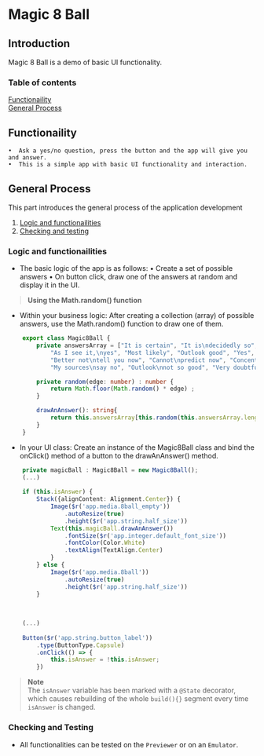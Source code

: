 # Magic 8 Ball
## Introduction

Magic 8 Ball is a demo of basic UI functionality.

### Table of contents
 [Functionaility](#functionaility)  
 [General Process](#general-process)

## Functionaility
    •  Ask a yes/no question, press the button and the app will give you and answer.
    •  This is a simple app with basic UI functionality and interaction.

## General Process
This part introduces the general process of the application development  
1. [Logic and functionailities](#logic-and-functionailities)
2. [Checking and testing](#checking-and-testing)
    
### Logic and functionailities
- The basic logic of the app is as follows:
    •  Create a set of possible answers
	•  On button click, draw one of the answers at random and display it in the UI.

>**Using the Math.random() function**

- Within your business logic:
	After creating a collection (array) of possible answers, use the Math.random() function to draw one of them.

```typescript
	export class Magic8Ball {
		private answersArray = ["It is certain", "It is\ndecidedly so", "Without a doubt", "Yes, definitely", "You may\nrely on it",
			"As I see it,\nyes", "Most likely", "Outlook good", "Yes", "Signs point\nto yes", "Reply hazy,\ntry again", "Ask again later",
			"Better not\ntell you now", "Cannot\npredict now", "Concentrate\nand ask again", "Don’t count\non it", "My reply is no",
			"My sources\nsay no", "Outlook\nnot so good", "Very doubtful"]

		private random(edge: number) : number {
			return Math.floor(Math.random() * edge) ;
		}

		drawAnAnswer(): string{
			return this.answersArray[this.random(this.answersArray.length)];
		}
	}
```
- In your UI class:
	Create an instance of the Magic8Ball class and bind the onClick() method of a button to the drawAnAnswer() method.

```typescript
	private magicBall : Magic8Ball = new Magic8Ball();
	(...)
	
	if (this.isAnswer) {
        Stack({alignContent: Alignment.Center}) {
			Image($r('app.media.8ball_empty'))
				.autoResize(true)
				.height($r('app.string.half_size'))
            Text(this.magicBall.drawAnAnswer())
				.fontSize($r('app.integer.default_font_size'))
				.fontColor(Color.White)
				.textAlign(TextAlign.Center)
			}
        } else {
			Image($r('app.media.8ball'))
				.autoResize(true)
				.height($r('app.string.half_size'))
        }
		
		
	
	(...)
	
	Button($r('app.string.button_label'))
        .type(ButtonType.Capsule)
        .onClick(() => {
			this.isAnswer = !this.isAnswer;
        })
```

> **Note**  
> The `isAnswer` variable has been marked with a `@State` decorator, which causes rebuilding of the whole `build(){}` segment every time `isAnswer` is changed. 


### Checking and Testing
- All functionalities can be tested on the `Previewer` or on an `Emulator`.
